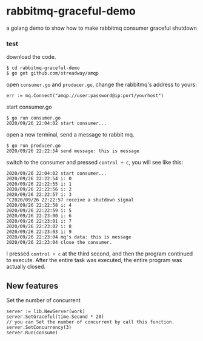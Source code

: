 # rabbitmq-graceful-demo
a golang demo to show how to make rabbitmq consumer graceful shutdown

### test
download the code. 


```
$ cd rabbitmq-graceful-demo
$ go get github.com/streadway/amqp
```
open `consumer.go` and `producer.go`, change the rabbitmq's address to yours:

`err := mq.Connect("amqp://user:password@ip:port/yourhost")`

start consumer.go
```
$ go run consumer.go
2020/09/26 22:04:02 start consumer...
```

open a new terminal, send a message to rabbit mq.
```
$ go run producer.go
2020/09/26 22:22:54 send message: this is message
```
switch to the consumer and pressed `control + c`, you will see like this:
```
2020/09/26 22:04:02 start consumer...
2020/09/26 22:22:54 i: 0
2020/09/26 22:22:55 i: 1
2020/09/26 22:22:56 i: 2
2020/09/26 22:22:57 i: 3
^C2020/09/26 22:22:57 receive a shutdown signal
2020/09/26 22:22:58 i: 4
2020/09/26 22:22:59 i: 5
2020/09/26 22:23:00 i: 6
2020/09/26 22:23:01 i: 7
2020/09/26 22:23:02 i: 8
2020/09/26 22:23:03 i: 9
2020/09/26 22:23:04 mq's data: this is message
2020/09/26 22:23:04 close the consumer.
```
I pressed `control + c` at the third second, and then the program continued to execute. After the entire task was executed, the entire program was actually closed.


## New features
Set the number of concurrent

```
server := lib.NewServer(work)
server.SetGraceful(time.Second * 20)
// you can Set the number of concurrent by call this function.
server.SetConcurrency(3)
server.Run(consume)
```

